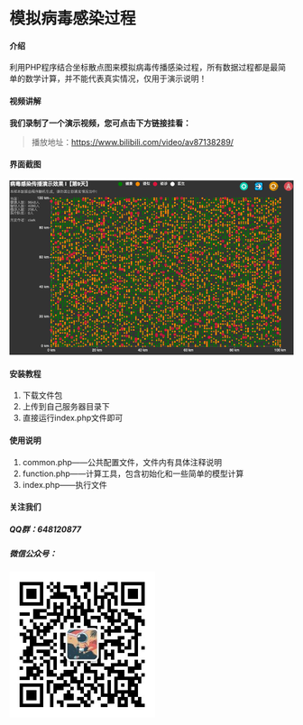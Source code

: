 # 模拟病毒感染过程

#### 介绍
利用PHP程序结合坐标散点图来模拟病毒传播感染过程，所有数据过程都是最简单的数学计算，并不能代表真实情况，仅用于演示说明！

#### 视频讲解
__我们录制了一个演示视频，您可点击下方链接挂看：__
> 播放地址：<https://www.bilibili.com/video/av87138289/>

#### 界面截图
![演示截图](img/demo.png)

#### 安装教程

1.  下载文件包
2.  上传到自己服务器目录下
3.  直接运行index.php文件即可

#### 使用说明

1.  common.php——公共配置文件，文件内有具体注释说明
2.  function.php——计算工具，包含初始化和一些简单的模型计算
3.  index.php——执行文件

#### 关注我们
##### QQ群：648120877 
##### 微信公众号：
![微信公众号](img/wechat.jpg)